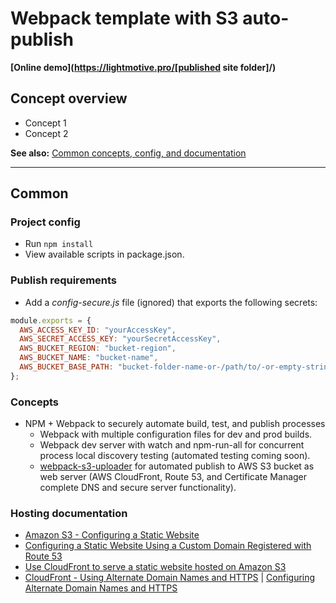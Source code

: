 # Webpack template with S3 auto-publish

**[Online demo](https://lightmotive.pro/[published site folder]/)**

## Concept overview

- Concept 1
- Concept 2

**See also:** [Common concepts, config, and documentation](https://github.com/alight1/template-webpack-with-s3-hosting#common)

---

## Common

### Project config

- Run `npm install`
- View available scripts in package.json.

### Publish requirements

- Add a _config-secure.js_ file (ignored) that exports the following secrets:

```javascript
module.exports = {
  AWS_ACCESS_KEY_ID: "yourAccessKey",
  AWS_SECRET_ACCESS_KEY: "yourSecretAccessKey",
  AWS_BUCKET_REGION: "bucket-region",
  AWS_BUCKET_NAME: "bucket-name",
  AWS_BUCKET_BASE_PATH: "bucket-folder-name-or-/path/to/-or-empty-string",
};
```

### Concepts

- NPM + Webpack to securely automate build, test, and publish processes
  - Webpack with multiple configuration files for dev and prod builds.
  - Webpack dev server with watch and npm-run-all for concurrent process local discovery testing (automated testing coming soon).
  - [webpack-s3-uploader](https://www.npmjs.com/package/webpack-s3-uploader) for automated publish to AWS S3 bucket as web server (AWS CloudFront, Route 53, and Certificate Manager complete DNS and secure server functionality).

### Hosting documentation

- [Amazon S3 - Configuring a Static Website](https://docs.aws.amazon.com/AmazonS3/latest/dev/HostingWebsiteOnS3Setup.html)
- [Configuring a Static Website Using a Custom Domain Registered with Route 53](https://docs.aws.amazon.com/AmazonS3/latest/dev/website-hosting-custom-domain-walkthrough.html)
- [Use CloudFront to serve a static website hosted on Amazon S3](https://aws.amazon.com/premiumsupport/knowledge-center/cloudfront-serve-static-website/)
- [CloudFront - Using Alternate Domain Names and HTTPS](https://docs.aws.amazon.com/AmazonCloudFront/latest/DeveloperGuide/using-https-alternate-domain-names.html) | [Configuring Alternate Domain Names and HTTPS](https://docs.aws.amazon.com/AmazonCloudFront/latest/DeveloperGuide/cnames-and-https-procedures.html)
